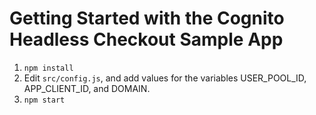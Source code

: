 # Getting Started with the Cognito Headless Checkout Sample App

1) `npm install`
2) Edit `src/config.js`, and add values for the variables USER_POOL_ID, APP_CLIENT_ID, and DOMAIN.
4) `npm start`
